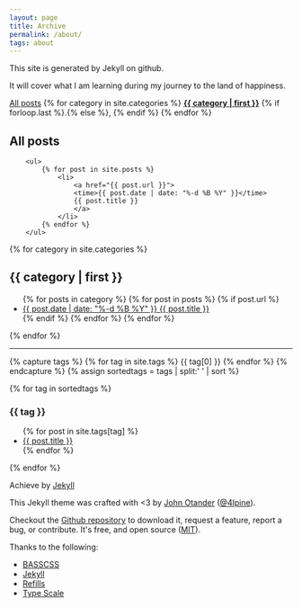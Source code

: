 ```yaml
---
layout: page
title: Archive
permalink: /about/
tags: about
---
```



This site is generated by Jekyll on github.

It will cover what I am learning during my journey to the land of happiness.

<nav>
    <a href="#allposts">All posts</a>
    {% for category in site.categories %}
        <a href="#{{ category | first | remove:' ' }}"><strong>{{ category | first }}</strong></a> {% if forloop.last %}.{% else %}, {% endif %}
    {% endfor %}
</nav>


<div class="catbloc" id="allposts">
    <h2>All posts</h2>
    
        <ul>
            {% for post in site.posts %}
                <li>
                    <a href="{{ post.url }}">
                    <time>{{ post.date | date: "%-d %B %Y" }}</time>
                    {{ post.title }}
                    </a>
                </li>
            {% endfor %}
        </ul>
</div>



{% for category in site.categories %}
<div class="catbloc" id="{{ category | first | remove:' ' }}">
    <h2>{{ category | first }}</h2>        
    <ul>
       {% for posts in category %}
         {% for post in posts %}
           {% if post.url %}
             <li>
               <a href="{{ post.url }}">
                 <time>{{ post.date | date: "%-d %B %Y" }}</time>
                 {{ post.title }}
               </a>
             </li>
           {% endif %}
         {% endfor %}
       {% endfor %}
    </ul>
</div>
{% endfor %}

------------------------------------------------------------------------------------------------------------------------------

{% capture tags %}
  {% for tag in site.tags %}
    {{ tag[0] }}
  {% endfor %}
{% endcapture %}
{% assign sortedtags = tags | split:' ' | sort %}

{% for tag in sortedtags %}
  <h3 id="{{ tag }}">{{ tag }}</h3>
  <ul>
  {% for post in site.tags[tag] %}
    <li><a href="{{ post.url }}">{{ post.title }}</a></li>
  {% endfor %}
  </ul>
{% endfor %}








Achieve by [Jekyll](https://nildeala.fr/2015/02/10/jekyll-pro-tip-awesome-archive-page.html)

This Jekyll theme was crafted with <3 by [John Otander](http://johnotander.com)
([@4lpine](https://twitter.com/4lpine)).

Checkout the [Github repository](https://github.com/johnotander/pixyll) to download it,
request a feature, report a bug, or contribute. It's free, and open source
([MIT](http://opensource.org/licenses/MIT)).

Thanks to the following:

* [BASSCSS](http://basscss.com)
* [Jekyll](http://jekyllrb.com)
* [Refills](http://refills.bourbon.io/)
* [Type Scale](http://type-scale.com/)
